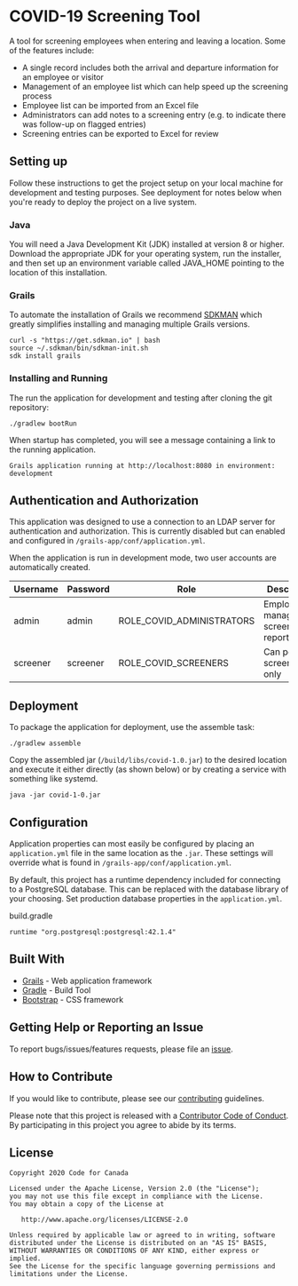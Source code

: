 # COVID-19 Screening Tool

A tool for screening employees when entering and leaving a location.  Some of the features include:

* A single record includes both the arrival and departure information for an employee or visitor
* Management of an employee list which can help speed up the screening process 
* Employee list can be imported from an Excel file
* Administrators can add notes to a screening entry (e.g. to indicate there was follow-up on flagged entries)
* Screening entries can be exported to Excel for review



## Setting up

Follow these instructions to get the project setup on your local machine for development and testing purposes. See deployment for notes below when you're ready to deploy the project on a live system.

### Java

You will need a Java Development Kit (JDK) installed at version 8 or higher. Download the appropriate JDK for your operating system, run the installer, and then set up an environment variable called JAVA_HOME pointing to the location of this installation.

### Grails 

To automate the installation of Grails we recommend [SDKMAN](http://sdkman.io/) which greatly simplifies installing and managing multiple Grails versions.

```
curl -s "https://get.sdkman.io" | bash
source ~/.sdkman/bin/sdkman-init.sh
sdk install grails
```

### Installing and Running

The run the application for development and testing after cloning the git repository:

```
./gradlew bootRun
```  

When startup has completed, you will see a message containing a link to the running application.

```
Grails application running at http://localhost:8080 in environment: development
```

## Authentication and Authorization 

This application was designed to use a connection to an LDAP server for authentication and authorization.  This is currently disabled but can enabled and configured in `/grails-app/conf/application.yml`.

When the application is run in development mode, two user accounts are automatically created.  

| Username | Password | Role | Description |
| -------- | -------- | ---- | ----------- |
| admin | admin | ROLE_COVID_ADMINISTRATORS | Employee management, screening reports |
| screener | screener | ROLE_COVID_SCREENERS | Can perform screening only |


## Deployment

To package the application for deployment, use the assemble task:

```
./gradlew assemble
```

Copy the assembled jar (`/build/libs/covid-1.0.jar`) to the desired location and execute it either directly (as shown below) or by creating a service with something like systemd.

```
java -jar covid-1-0.jar
```

## Configuration 

Application properties can most easily be configured by placing an `application.yml` file in the same location as the `.jar`.  These settings will override what is found in `/grails-app/conf/application.yml`.

By default, this project has a runtime dependency included for connecting to a PostgreSQL database.  This can be replaced with the database library of your choosing.  Set production database properties in the `application.yml`.

build.gradle
```
runtime "org.postgresql:postgresql:42.1.4"
```

## Built With

* [Grails](https:/grails.org) - Web application framework
* [Gradle](https://gradle.org) - Build Tool
* [Bootstrap](https://getbootstrap.com/) - CSS framework

## Getting Help or Reporting an Issue

To report bugs/issues/features requests, please file an [issue](https://github.com/bcgov/nr-get-token/issues).

## How to Contribute

If you would like to contribute, please see our [contributing](CONTRIBUTING.md) guidelines.

Please note that this project is released with a [Contributor Code of Conduct](CODE-OF-CONDUCT.md). By participating in this project you agree to abide by its terms.

## License

    Copyright 2020 Code for Canada

    Licensed under the Apache License, Version 2.0 (the "License");
    you may not use this file except in compliance with the License.
    You may obtain a copy of the License at

       http://www.apache.org/licenses/LICENSE-2.0

    Unless required by applicable law or agreed to in writing, software
    distributed under the License is distributed on an "AS IS" BASIS,
    WITHOUT WARRANTIES OR CONDITIONS OF ANY KIND, either express or implied.
    See the License for the specific language governing permissions and
    limitations under the License.
